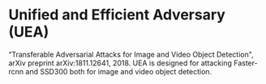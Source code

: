 # Unified and Efficient Adversary (UEA) 
“Transferable Adversarial Attacks for Image and Video Object Detection", arXiv preprint arXiv:1811.12641, 2018.
UEA is designed for attacking Faster-rcnn and SSD300 both for image and video object detection.
